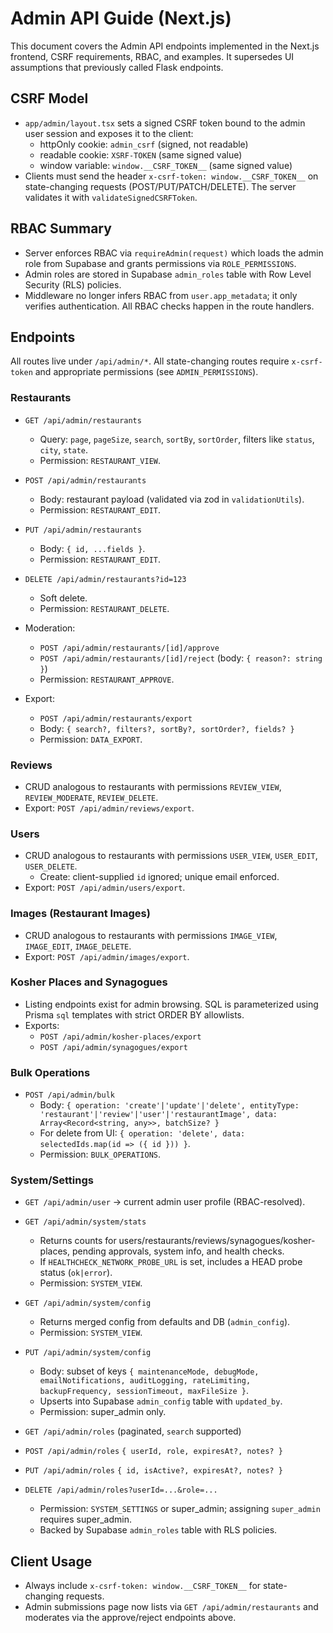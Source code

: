 # Admin API Guide (Next.js)

This document covers the Admin API endpoints implemented in the Next.js frontend, CSRF requirements, RBAC, and examples. It supersedes UI assumptions that previously called Flask endpoints.

## CSRF Model

- `app/admin/layout.tsx` sets a signed CSRF token bound to the admin user session and exposes it to the client:
  - httpOnly cookie: `admin_csrf` (signed, not readable)
  - readable cookie: `XSRF-TOKEN` (same signed value)
  - window variable: `window.__CSRF_TOKEN__` (same signed value)
- Clients must send the header `x-csrf-token: window.__CSRF_TOKEN__` on state-changing requests (POST/PUT/PATCH/DELETE). The server validates it with `validateSignedCSRFToken`.

## RBAC Summary

- Server enforces RBAC via `requireAdmin(request)` which loads the admin role from Supabase and grants permissions via `ROLE_PERMISSIONS`.
- Admin roles are stored in Supabase `admin_roles` table with Row Level Security (RLS) policies.
- Middleware no longer infers RBAC from `user.app_metadata`; it only verifies authentication. All RBAC checks happen in the route handlers.

## Endpoints

All routes live under `/api/admin/*`. All state-changing routes require `x-csrf-token` and appropriate permissions (see `ADMIN_PERMISSIONS`).

### Restaurants

- `GET /api/admin/restaurants`
  - Query: `page`, `pageSize`, `search`, `sortBy`, `sortOrder`, filters like `status`, `city`, `state`.
  - Permission: `RESTAURANT_VIEW`.

- `POST /api/admin/restaurants`
  - Body: restaurant payload (validated via zod in `validationUtils`).
  - Permission: `RESTAURANT_EDIT`.

- `PUT /api/admin/restaurants`
  - Body: `{ id, ...fields }`.
  - Permission: `RESTAURANT_EDIT`.

- `DELETE /api/admin/restaurants?id=123`
  - Soft delete.
  - Permission: `RESTAURANT_DELETE`.

- Moderation:
  - `POST /api/admin/restaurants/[id]/approve`
  - `POST /api/admin/restaurants/[id]/reject` (body: `{ reason?: string }`)
  - Permission: `RESTAURANT_APPROVE`.

- Export:
  - `POST /api/admin/restaurants/export`
  - Body: `{ search?, filters?, sortBy?, sortOrder?, fields? }`
  - Permission: `DATA_EXPORT`.

### Reviews

- CRUD analogous to restaurants with permissions `REVIEW_VIEW`, `REVIEW_MODERATE`, `REVIEW_DELETE`.
- Export: `POST /api/admin/reviews/export`.

### Users

- CRUD analogous to restaurants with permissions `USER_VIEW`, `USER_EDIT`, `USER_DELETE`.
  - Create: client-supplied `id` ignored; unique email enforced.
- Export: `POST /api/admin/users/export`.

### Images (Restaurant Images)

- CRUD analogous to restaurants with permissions `IMAGE_VIEW`, `IMAGE_EDIT`, `IMAGE_DELETE`.
- Export: `POST /api/admin/images/export`.

### Kosher Places and Synagogues

- Listing endpoints exist for admin browsing. SQL is parameterized using Prisma `sql` templates with strict ORDER BY allowlists.
- Exports:
  - `POST /api/admin/kosher-places/export`
  - `POST /api/admin/synagogues/export`

### Bulk Operations

- `POST /api/admin/bulk`
  - Body: `{ operation: 'create'|'update'|'delete', entityType: 'restaurant'|'review'|'user'|'restaurantImage', data: Array<Record<string, any>>, batchSize? }`
  - For delete from UI: `{ operation: 'delete', data: selectedIds.map(id => ({ id })) }`.
  - Permission: `BULK_OPERATIONS`.

### System/Settings

- `GET /api/admin/user` → current admin user profile (RBAC-resolved).

- `GET /api/admin/system/stats`
  - Returns counts for users/restaurants/reviews/synagogues/kosher-places, pending approvals, system info, and health checks.
  - If `HEALTHCHECK_NETWORK_PROBE_URL` is set, includes a HEAD probe status (`ok|error`).
  - Permission: `SYSTEM_VIEW`.

- `GET /api/admin/system/config`
  - Returns merged config from defaults and DB (`admin_config`).
  - Permission: `SYSTEM_VIEW`.

- `PUT /api/admin/system/config`
  - Body: subset of keys `{ maintenanceMode, debugMode, emailNotifications, auditLogging, rateLimiting, backupFrequency, sessionTimeout, maxFileSize }`.
  - Upserts into Supabase `admin_config` table with `updated_by`.
  - Permission: super_admin only.

- `GET /api/admin/roles` (paginated, `search` supported)
- `POST /api/admin/roles` `{ userId, role, expiresAt?, notes? }`
- `PUT /api/admin/roles` `{ id, isActive?, expiresAt?, notes? }`
- `DELETE /api/admin/roles?userId=...&role=...`
  - Permission: `SYSTEM_SETTINGS` or super_admin; assigning `super_admin` requires super_admin.
  - Backed by Supabase `admin_roles` table with RLS policies.

## Client Usage

- Always include `x-csrf-token: window.__CSRF_TOKEN__` for state-changing requests.
- Admin submissions page now lists via `GET /api/admin/restaurants` and moderates via the approve/reject endpoints above.


